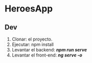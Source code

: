 # HeroesApp

## Dev

1. Clonar: el proyecto.
2. Ejecutar: npm install
3. Levantar el backend: **_npm run serve_**
4. Levantar el front-end: **_ng serve -o_**
